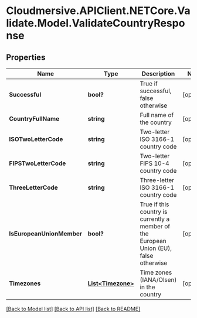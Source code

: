 # Cloudmersive.APIClient.NETCore.Validate.Model.ValidateCountryResponse
## Properties

Name | Type | Description | Notes
------------ | ------------- | ------------- | -------------
**Successful** | **bool?** | True if successful, false otherwise | [optional] 
**CountryFullName** | **string** | Full name of the country | [optional] 
**ISOTwoLetterCode** | **string** | Two-letter ISO 3166-1 country code | [optional] 
**FIPSTwoLetterCode** | **string** | Two-letter FIPS 10-4 country code | [optional] 
**ThreeLetterCode** | **string** | Three-letter ISO 3166-1 country code | [optional] 
**IsEuropeanUnionMember** | **bool?** | True if this country is currently a member of the European Union (EU), false otherwise | [optional] 
**Timezones** | [**List&lt;Timezone&gt;**](Timezone.md) | Time zones (IANA/Olsen) in the country | [optional] 

[[Back to Model list]](../README.md#documentation-for-models) [[Back to API list]](../README.md#documentation-for-api-endpoints) [[Back to README]](../README.md)


